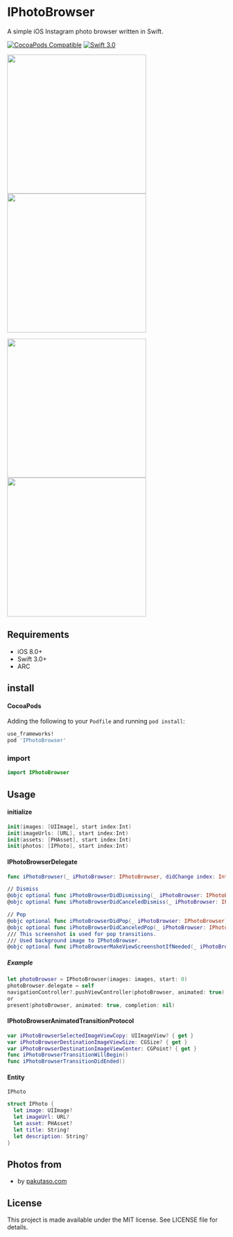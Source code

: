# IPhotoBrowser

A simple iOS Instagram photo browser written in Swift.

[![CocoaPods Compatible](http://img.shields.io/cocoapods/v/IPhotoBrowser.svg?style=flat)](http://cocoadocs.org/docsets/IPhotoBrowser)
[![Swift 3.0](https://img.shields.io/badge/Swift-3.0-orange.svg?style=flat)](https://developer.apple.com/swift/)

<img src="https://github.com/hryk224/IPhotoBrowser/wiki/images/sample1.gif" width="320" > <img src="https://github.com/hryk224/IPhotoBrowser/wiki/images/sample2.gif" width="320" >

<img src="https://github.com/hryk224/IPhotoBrowser/wiki/images/sample3.gif" width="320" > <img src="https://github.com/hryk224/IPhotoBrowser/wiki/images/sample4.gif" width="320" >

## Requirements
- iOS 8.0+
- Swift 3.0+
- ARC

## install

#### CocoaPods

Adding the following to your `Podfile` and running `pod install`:

```Ruby
use_frameworks!
pod 'IPhotoBrowser'
```

### import

```Swift
import IPhotoBrowser
```

## Usage

#### initialize

```Swift
init(images: [UIImage], start index:Int)
init(imageUrls: [URL], start index:Int)
init(assets: [PHAsset], start index:Int)
init(photos: [IPhoto], start index:Int)
```

#### IPhotoBrowserDelegate

```Swift
func iPhotoBrowser(_ iPhotoBrowser: IPhotoBrowser, didChange index: Int)

// Dismiss
@objc optional func iPhotoBrowserDidDismissing(_ iPhotoBrowser: IPhotoBrowser)
@objc optional func iPhotoBrowserDidCanceledDismiss(_ iPhotoBrowser: IPhotoBrowser)

// Pop
@objc optional func iPhotoBrowserDidPop(_ iPhotoBrowser: IPhotoBrowser)
@objc optional func iPhotoBrowserDidCanceledPop(_ iPhotoBrowser: IPhotoBrowser)
/// This screenshot is used for pop transitions.
/// Used background image to IPhotoBrowser.
@objc optional func iPhotoBrowserMakeViewScreenshotIfNeeded(_ iPhotoBrowser: IPhotoBrowser) -> UIImage?
```

##### Example

```Swift
let photoBrowser = IPhotoBrowser(images: images, start: 0)
photoBrowser.delegate = self
navigationController?.pushViewController(photoBrowser, animated: true)
or
present(photoBrowser, animated: true, completion: nil)
```

#### IPhotoBrowserAnimatedTransitionProtocol

```Swift
var iPhotoBrowserSelectedImageViewCopy: UIImageView? { get }
var iPhotoBrowserDestinationImageViewSize: CGSize? { get }
var iPhotoBrowserDestinationImageViewCenter: CGPoint? { get }
func iPhotoBrowserTransitionWillBegin()
func iPhotoBrowserTransitionDidEnded()
```

#### Entity

`IPhoto`

```Swift
struct IPhoto {
  let image: UIImage?
  let imageUrl: URL?
  let asset: PHAsset?
  let title: String?
  let description: String?
}
```

## Photos from

* by [pakutaso.com](https://www.pakutaso.com/)

## License

This project is made available under the MIT license. See LICENSE file for details.
